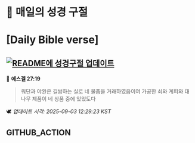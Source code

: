 # 🙏 매일의 성경 구절
# [Daily Bible verse]
## [![README에 성경구절 업데이트](https://github.com/DONGSUKA/first_test/actions/workflows/update-readme-bible.yml/badge.svg)](https://github.com/DONGSUKA/first_test/actions/workflows/update-readme-bible.yml)
<!-- START_BIBLE_VERSE -->
📖 **에스겔 27:19**
> 워단과 야완은 길쌈하는 실로 네 물품을 거래하였음이여 가공한 쇠와 계피와 대나무 제품이 네 상품 중에 있었도다

🕊️ _업데이트 시각: 2025-09-03 12:29:23 KST_
  <!-- END_BIBLE_VERSE -->
## GITHUB_ACTION
